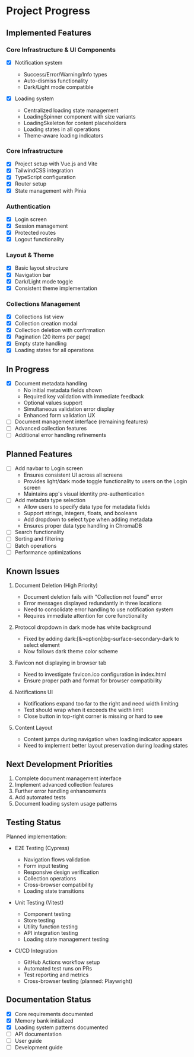 # Project Progress

## Implemented Features

### Core Infrastructure & UI Components

- [x] Notification system
  - Success/Error/Warning/Info types
  - Auto-dismiss functionality
  - Dark/Light mode compatible

- [x] Loading system
  - Centralized loading state management
  - LoadingSpinner component with size variants
  - LoadingSkeleton for content placeholders
  - Loading states in all operations
  - Theme-aware loading indicators

### Core Infrastructure

- [x] Project setup with Vue.js and Vite
- [x] TailwindCSS integration
- [x] TypeScript configuration
- [x] Router setup
- [x] State management with Pinia

### Authentication

- [x] Login screen
- [x] Session management
- [x] Protected routes
- [x] Logout functionality

### Layout & Theme

- [x] Basic layout structure
- [x] Navigation bar
- [x] Dark/Light mode toggle
- [x] Consistent theme implementation

### Collections Management

- [x] Collections list view
- [x] Collection creation modal
- [x] Collection deletion with confirmation
- [x] Pagination (20 items per page)
- [x] Empty state handling
- [x] Loading states for all operations

## In Progress

- [x] Document metadata handling
  - No initial metadata fields shown
  - Required key validation with immediate feedback
  - Optional values support
  - Simultaneous validation error display
  - Enhanced form validation UX
- [ ] Document management interface (remaining features)
- [ ] Advanced collection features
- [ ] Additional error handling refinements

## Planned Features

- [ ] Add navbar to Login screen
  - Ensures consistent UI across all screens
  - Provides light/dark mode toggle functionality to users on the Login screen
  - Maintains app's visual identity pre-authentication
- [ ] Add metadata type selection
  - Allow users to specify data type for metadata fields
  - Support strings, integers, floats, and booleans
  - Add dropdown to select type when adding metadata
  - Ensures proper data type handling in ChromaDB
- [ ] Search functionality
- [ ] Sorting and filtering
- [ ] Batch operations
- [ ] Performance optimizations

## Known Issues

1. Document Deletion (High Priority)
   - Document deletion fails with "Collection not found" error
   - Error messages displayed redundantly in three locations
   - Need to consolidate error handling to use notification system
   - Requires immediate attention for core functionality

2. Protocol dropdown in dark mode has white background
   - Fixed by adding dark:[&>option]:bg-surface-secondary-dark to select element
   - Now follows dark theme color scheme

3. Favicon not displaying in browser tab
   - Need to investigate favicon.ico configuration in index.html
   - Ensure proper path and format for browser compatibility

4. Notifications UI
   - Notifications expand too far to the right and need width limiting
   - Text should wrap when it exceeds the width limit
   - Close button in top-right corner is missing or hard to see
   
5. Content Layout
   - Content jumps during navigation when loading indicator appears
   - Need to implement better layout preservation during loading states

## Next Development Priorities

1. Complete document management interface
2. Implement advanced collection features
3. Further error handling enhancements
4. Add automated tests
5. Document loading system usage patterns

## Testing Status

Planned implementation:

- E2E Testing (Cypress)
  - Navigation flows validation
  - Form input testing
  - Responsive design verification
  - Collection operations
  - Cross-browser compatibility
  - Loading state transitions

- Unit Testing (Vitest)
  - Component testing
  - Store testing
  - Utility function testing
  - API integration testing
  - Loading state management testing

- CI/CD Integration
  - GitHub Actions workflow setup
  - Automated test runs on PRs
  - Test reporting and metrics
  - Cross-browser testing (planned: Playwright)

## Documentation Status

- [x] Core requirements documented
- [x] Memory bank initialized
- [x] Loading system patterns documented
- [ ] API documentation
- [ ] User guide
- [ ] Development guide
